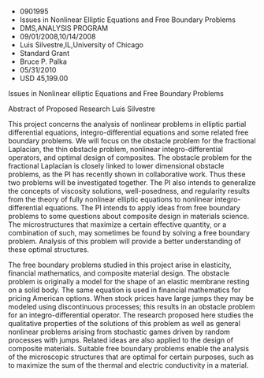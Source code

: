 
* 0901995
* Issues in Nonlinear Elliptic Equations and Free Boundary Problems
* DMS,ANALYSIS PROGRAM
* 09/01/2008,10/14/2008
* Luis Silvestre,IL,University of Chicago
* Standard Grant
* Bruce P. Palka
* 05/31/2010
* USD 45,199.00

Issues in Nonlinear elliptic Equations and Free Boundary Problems

Abstract of Proposed Research Luis Silvestre

This project concerns the analysis of nonlinear problems in elliptic partial
differential equations, integro-differential equations and some related free
boundary problems. We will focus on the obstacle problem for the fractional
Laplacian, the thin obstacle problem, nonlinear integro-differential operators,
and optimal design of composites. The obstacle problem for the fractional
Laplacian is closely linked to lower dimensional obstacle problems, as the PI
has recently shown in collaborative work. Thus these two problems will be
investigated together. The PI also intends to generalize the concepts of
viscosity solutions, well-posedness, and regularity results from the theory of
fully nonlinear elliptic equations to nonlinear integro-differential equations.
The PI intends to apply ideas from free boundary problems to some questions
about composite design in materials science. The microstructures that maximize a
certain effective quantity, or a combination of such, may sometimes be found by
solving a free boundary problem. Analysis of this problem will provide a better
understanding of these optimal structures.

The free boundary problems studied in this project arise in elasticity,
financial mathematics, and composite material design. The obstacle problem is
originally a model for the shape of an elastic membrane resting on a solid body.
The same equation is used in financial mathematics for pricing American options.
When stock prices have large jumps they may be modeled using discontinuous
processes; this results in an obstacle problem for an integro-differential
operator. The research proposed here studies the qualitative properties of the
solutions of this problem as well as general nonlinear problems arising from
stochastic games driven by random processes with jumps. Related ideas are also
applied to the design of composite materials. Suitable free boundary problems
enable the analysis of the microscopic structures that are optimal for certain
purposes, such as to maximize the sum of the thermal and electric conductivity
in a material.


